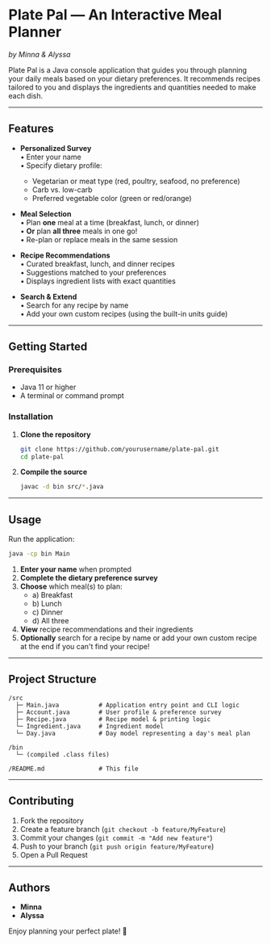 # Plate Pal — An Interactive Meal Planner  
*by Minna & Alyssa*

Plate Pal is a Java console application that guides you through planning your daily meals based on your dietary preferences. It recommends recipes tailored to you and displays the ingredients and quantities needed to make each dish.

---

## Features

- **Personalized Survey**  
  • Enter your name  
  • Specify dietary profile:  
    - Vegetarian or meat type (red, poultry, seafood, no preference)  
    - Carb vs. low-carb  
    - Preferred vegetable color (green or red/orange)

- **Meal Selection**  
  • Plan **one** meal at a time (breakfast, lunch, or dinner)  
  • **Or** plan **all three** meals in one go!  
  • Re-plan or replace meals in the same session

- **Recipe Recommendations**  
  • Curated breakfast, lunch, and dinner recipes  
  • Suggestions matched to your preferences  
  • Displays ingredient lists with exact quantities

- **Search & Extend**  
  • Search for any recipe by name  
  • Add your own custom recipes (using the built-in units guide)

---

## Getting Started

### Prerequisites

- Java 11 or higher  
- A terminal or command prompt

### Installation

1. **Clone the repository**  
   ```bash
   git clone https://github.com/yourusername/plate-pal.git
   cd plate-pal
   ```
2. **Compile the source**  
   ```bash
   javac -d bin src/*.java
   ```

---

## Usage

Run the application:

```bash
java -cp bin Main
```

1. **Enter your name** when prompted
2. **Complete the dietary preference survey**
3. **Choose** which meal(s) to plan:  
   - a) Breakfast  
   - b) Lunch  
   - c) Dinner  
   - d) All three  
4. **View** recipe recommendations and their ingredients
5. **Optionally** search for a recipe by name or add your own custom recipe at the end if you can't find your recipe!

---

## Project Structure

```
/src
  ├─ Main.java           # Application entry point and CLI logic
  ├─ Account.java        # User profile & preference survey
  ├─ Recipe.java         # Recipe model & printing logic
  └─ Ingredient.java     # Ingredient model
  └─ Day.java            # Day model representing a day's meal plan

/bin
  └─ (compiled .class files)

/README.md               # This file
```

---

## Contributing

1. Fork the repository  
2. Create a feature branch (`git checkout -b feature/MyFeature`)  
3. Commit your changes (`git commit -m "Add new feature"`)  
4. Push to your branch (`git push origin feature/MyFeature`)  
5. Open a Pull Request  

---

## Authors

- **Minna**  
- **Alyssa**  

Enjoy planning your perfect plate! 🎉  
